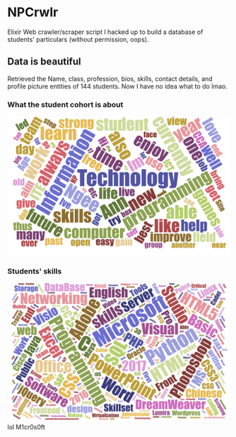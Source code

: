 # NPCrwlr
Elixir Web crawler/scraper script I hacked up to build a database of students' particulars (without permission, oops). 

## Data is beautiful 
Retrieved the Name, class, profession, bios, skills, contact details, and profile picture entities of 144 students. Now I have no idea what to do lmao.
### What the student cohort is about
![alt text](https://raw.githubusercontent.com/sean1188/NPCrwlr/master/ITwordcloud.png)
### Students' skills
![alt text](https://raw.githubusercontent.com/sean1188/NPCrwlr/master/skillsWordCloud.png)
lol M1cr0s0ft

